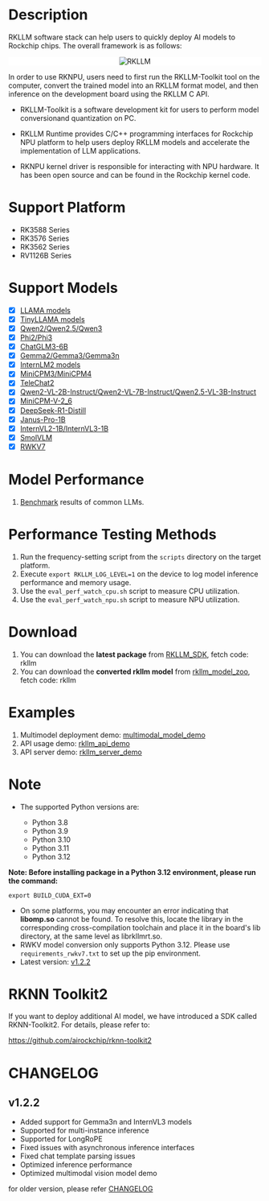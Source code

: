 # Description

  RKLLM software stack can help users to quickly deploy AI models to Rockchip chips. The overall framework is as follows:
    <center class="half">
        <div style="background-color:#ffffff;">
        <img src="res/framework.jpg" title="RKLLM"/>
    </center>

  In order to use RKNPU, users need to first run the RKLLM-Toolkit tool on the computer, convert the trained model into an RKLLM format model, and then inference on the development board using the RKLLM C API.

- RKLLM-Toolkit is a software development kit for users to perform model conversionand quantization on PC.

- RKLLM Runtime provides C/C++ programming interfaces for Rockchip NPU platform to help users deploy RKLLM models and accelerate the implementation of LLM applications.

- RKNPU kernel driver is responsible for interacting with NPU hardware. It has been open source and can be found in the Rockchip kernel code.

# Support Platform

- RK3588 Series
- RK3576 Series
- RK3562 Series
- RV1126B Series

# Support Models

- [x] [LLAMA models](https://huggingface.co/meta-llama) 
- [x] [TinyLLAMA models](https://huggingface.co/TinyLlama) 
- [x] [Qwen2/Qwen2.5/Qwen3](https://huggingface.co/Qwen)
- [x] [Phi2/Phi3](https://huggingface.co/microsoft)
- [x] [ChatGLM3-6B](https://huggingface.co/THUDM/chatglm3-6b/tree/103caa40027ebfd8450289ca2f278eac4ff26405)
- [x] [Gemma2/Gemma3/Gemma3n](https://huggingface.co/google)
- [x] [InternLM2 models](https://huggingface.co/collections/internlm/internlm2-65b0ce04970888799707893c)
- [x] [MiniCPM3/MiniCPM4](https://huggingface.co/openbmb)
- [x] [TeleChat2](https://huggingface.co/Tele-AI)
- [x] [Qwen2-VL-2B-Instruct/Qwen2-VL-7B-Instruct/Qwen2.5-VL-3B-Instruct](https://huggingface.co/Qwen)
- [x] [MiniCPM-V-2_6](https://huggingface.co/openbmb/MiniCPM-V-2_6)
- [x] [DeepSeek-R1-Distill](https://huggingface.co/collections/deepseek-ai/deepseek-r1-678e1e131c0169c0bc89728d)
- [x] [Janus-Pro-1B](https://huggingface.co/deepseek-ai/Janus-Pro-1B)
- [x] [InternVL2-1B/InternVL3-1B](https://huggingface.co/OpenGVLab)
- [x] [SmolVLM](https://huggingface.co/HuggingFaceTB)
- [x] [RWKV7](https://huggingface.co/fla-hub)

# Model Performance

1.  [Benchmark](https://github.com/airockchip/rknn-llm/tree/main/benchmark.md) results of common LLMs.

# **Performance Testing Methods**

1. Run the frequency-setting script from the `scripts` directory on the target platform.
2. Execute `export RKLLM_LOG_LEVEL=1` on the device to log model inference performance and memory usage.
3. Use the `eval_perf_watch_cpu.sh` script to measure CPU utilization.
4. Use the `eval_perf_watch_npu.sh` script to measure NPU utilization.

# Download

1. You can download the **latest package** from [RKLLM_SDK](https://console.zbox.filez.com/l/RJJDmB), fetch code: rkllm
2. You can download the **converted rkllm model**  from [rkllm_model_zoo](https://console.box.lenovo.com/l/l0tXb8), fetch code: rkllm

# Examples

1. Multimodel deployment demo:   [multimodal_model_demo](https://github.com/airockchip/rknn-llm/tree/main/examples/multimodal_model_demo)
2. API usage demo:  [rkllm_api_demo](https://github.com/airockchip/rknn-llm/tree/main/examples/rkllm_api_demo)
3. API server demo:  [rkllm_server_demo](https://github.com/airockchip/rknn-llm/tree/main/examples/rkllm_server_demo)

# Note

- The supported Python versions are:

  - Python 3.8
  - Python 3.9
  - Python 3.10
  - Python 3.11
  - Python 3.12

**Note: Before installing package in a Python 3.12 environment, please run the command:**

```
export BUILD_CUDA_EXT=0
```
- On some platforms, you may encounter an error indicating that **libomp.so** cannot be found. To resolve this, locate the library in the corresponding cross-compilation toolchain and place it in the board's lib directory, at the same level as librkllmrt.so.
- RWKV model conversion only supports Python 3.12. Please use `requirements_rwkv7.txt` to set up the pip environment.
- Latest version: [ <u>v1.2.2](https://github.com/airockchip/rknn-llm/releases/tag/release-v1.2.2)</u>

# RKNN Toolkit2

If you want to deploy additional AI model, we have introduced a SDK called RKNN-Toolkit2. For details, please refer to:

https://github.com/airockchip/rknn-toolkit2

# CHANGELOG

## v1.2.2

- Added support for Gemma3n and InternVL3 models
- Supported for multi-instance inference
- Supported for LongRoPE
- Fixed issues with asynchronous inference interfaces
- Fixed chat template parsing issues
- Optimized inference performance
- Optimized  multimodal vision model demo

for older version, please refer [CHANGELOG](CHANGELOG.md)